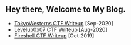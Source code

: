 ## Hey there, Welcome to My Blog.

* [TokyoWesterns CTF Writeup](CTF-Writeups/Sep-2020_TWCTF.md) [Sep-2020]
* [Levelup0x07 CTF Writeup](CTF-Writeups/Aug-2020_Levelup.md) [Aug-2020]
* [Fireshell CTF Writeup](CTF-Writeups/Oct-2019_Fireshell.md) [Oct-2019]

 

